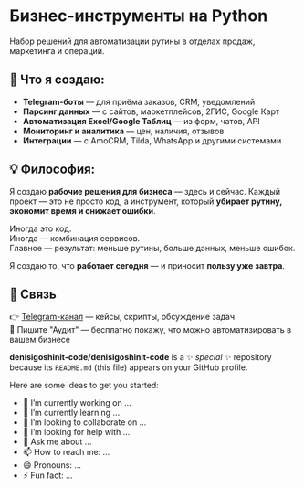 # Бизнес-инструменты на Python

Набор решений для автоматизации рутины в отделах продаж, маркетинга и операций.

## 🧰 Что я создаю:
- **Telegram-боты** — для приёма заказов, CRM, уведомлений
- **Парсинг данных** — с сайтов, маркетплейсов, 2ГИС, Google Карт
- **Автоматизация Excel/Google Таблиц** — из форм, чатов, API
- **Мониторинг и аналитика** — цен, наличия, отзывов
- **Интеграции** — с AmoCRM, Tilda, WhatsApp и другими системами

## 💡 Философия:
Я создаю **рабочие решения для бизнеса** — здесь и сейчас.
Каждый проект — это не просто код, а инструмент, который **убирает рутину, экономит время и снижает ошибки**.

Иногда это код.  
Иногда — комбинация сервисов.  
Главное — результат: меньше рутины, больше данных, меньше ошибок.

Я создаю то, что **работает сегодня** — и приносит **пользу уже завтра**.

## 🔗 Связь
👉 [Telegram-канал](https://t.me/auto_business_ru) — кейсы, скрипты, обсуждение задач  
📩 Пишите "Аудит" — бесплатно покажу, что можно автоматизировать в вашем бизнесе


**denisigoshinit-code/denisigoshinit-code** is a ✨ _special_ ✨ repository because its `README.md` (this file) appears on your GitHub profile.

Here are some ideas to get you started:

- 🔭 I’m currently working on ...
- 🌱 I’m currently learning ...
- 👯 I’m looking to collaborate on ...
- 🤔 I’m looking for help with ...
- 💬 Ask me about ...
- 📫 How to reach me: ...
- 😄 Pronouns: ...
- ⚡ Fun fact: ...

